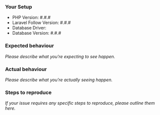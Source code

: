 ### Your Setup

- PHP Version: #.#.#
- Laravel Follow Version: #.#.#
- Database Driver:
- Database Version: #.#.#

### Expected behaviour

*Please describe what you're expecting to see happen.*

### Actual behaviour

*Please describe what you're actually seeing happen.*

### Steps to reproduce

*If your issue requires any specific steps to reproduce, please outline them here.*
